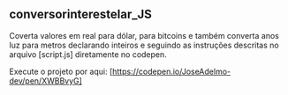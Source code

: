 ## conversorinterestelar_JS

Coverta valores em real para dólar, para bitcoins e também converta anos luz para metros declarando inteiros e seguindo as instruções descritas no arquivo [script.js] diretamente no codepen.

Execute o projeto por aqui: [https://codepen.io/JoseAdelmo-dev/pen/XWBBvyG]